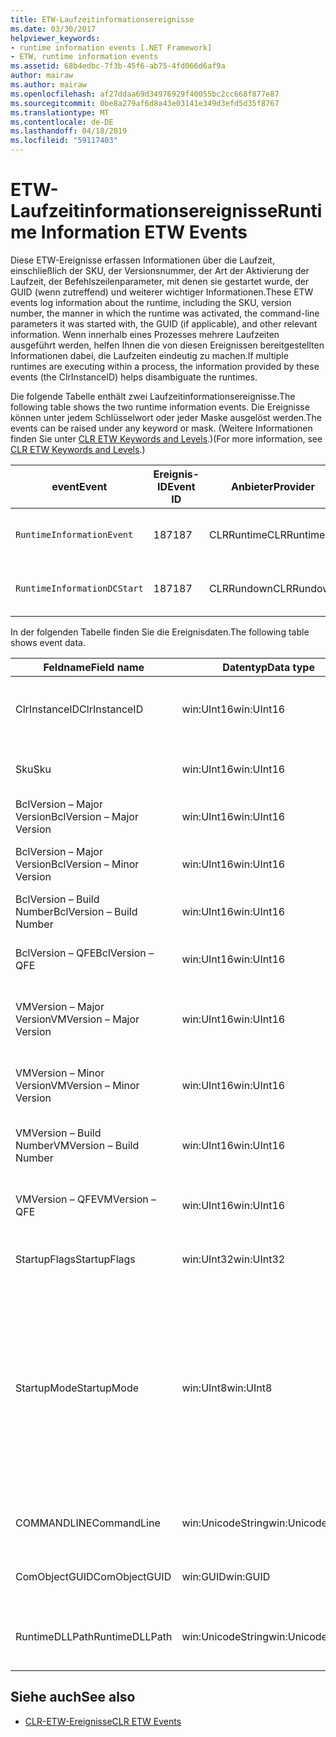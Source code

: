 ```yaml
---
title: ETW-Laufzeitinformationsereignisse
ms.date: 03/30/2017
helpviewer_keywords:
- runtime information events [.NET Framework]
- ETW, runtime information events
ms.assetid: 68b4edbc-7f3b-45f6-ab75-4fd066d6af9a
author: mairaw
ms.author: mairaw
ms.openlocfilehash: af27ddaa69d34976929f40055bc2cc668f877e87
ms.sourcegitcommit: 0be8a279af6d8a43e03141e349d3efd5d35f8767
ms.translationtype: MT
ms.contentlocale: de-DE
ms.lasthandoff: 04/18/2019
ms.locfileid: "59117403"
---
```

# <a name="runtime-information-etw-events"></a><span data-ttu-id="7f175-102">ETW-Laufzeitinformationsereignisse</span><span class="sxs-lookup"><span data-stu-id="7f175-102">Runtime Information ETW Events</span></span>
<span data-ttu-id="7f175-103">Diese ETW-Ereignisse erfassen Informationen über die Laufzeit, einschließlich der SKU, der Versionsnummer, der Art der Aktivierung der Laufzeit, der Befehlszeilenparameter, mit denen sie gestartet wurde, der GUID (wenn zutreffend) und weiterer wichtiger Informationen.</span><span class="sxs-lookup"><span data-stu-id="7f175-103">These ETW events log information about the runtime, including the SKU, version number, the manner in which the runtime was activated, the command-line parameters it was started with, the GUID (if applicable), and other relevant information.</span></span> <span data-ttu-id="7f175-104">Wenn innerhalb eines Prozesses mehrere Laufzeiten ausgeführt werden, helfen Ihnen die von diesen Ereignissen bereitgestellten Informationen dabei, die Laufzeiten eindeutig zu machen.</span><span class="sxs-lookup"><span data-stu-id="7f175-104">If multiple runtimes are executing within a process, the information provided by these events (the ClrInstanceID) helps disambiguate the runtimes.</span></span>  
  
 <span data-ttu-id="7f175-105">Die folgende Tabelle enthält zwei Laufzeitinformationsereignisse.</span><span class="sxs-lookup"><span data-stu-id="7f175-105">The following table shows the two runtime information events.</span></span> <span data-ttu-id="7f175-106">Die Ereignisse können unter jedem Schlüsselwort oder jeder Maske ausgelöst werden.</span><span class="sxs-lookup"><span data-stu-id="7f175-106">The events can be raised under any keyword or mask.</span></span> <span data-ttu-id="7f175-107">(Weitere Informationen finden Sie unter [CLR ETW Keywords and Levels](../../../docs/framework/performance/clr-etw-keywords-and-levels.md).)</span><span class="sxs-lookup"><span data-stu-id="7f175-107">(For more information, see [CLR ETW Keywords and Levels](../../../docs/framework/performance/clr-etw-keywords-and-levels.md).)</span></span>  
  
|<span data-ttu-id="7f175-108">event</span><span class="sxs-lookup"><span data-stu-id="7f175-108">Event</span></span>|<span data-ttu-id="7f175-109">Ereignis-ID</span><span class="sxs-lookup"><span data-stu-id="7f175-109">Event ID</span></span>|<span data-ttu-id="7f175-110">Anbieter</span><span class="sxs-lookup"><span data-stu-id="7f175-110">Provider</span></span>|<span data-ttu-id="7f175-111">Beschreibung</span><span class="sxs-lookup"><span data-stu-id="7f175-111">Description</span></span>|  
|-----------|--------------|--------------|-----------------|  
|`RuntimeInformationEvent`|<span data-ttu-id="7f175-112">187</span><span class="sxs-lookup"><span data-stu-id="7f175-112">187</span></span>|<span data-ttu-id="7f175-113">CLRRuntime</span><span class="sxs-lookup"><span data-stu-id="7f175-113">CLRRuntime</span></span>|<span data-ttu-id="7f175-114">Wird ausgelöst, wenn eine Laufzeit geladen wird</span><span class="sxs-lookup"><span data-stu-id="7f175-114">Raised when a runtime is loaded.</span></span>|  
|`RuntimeInformationDCStart`|<span data-ttu-id="7f175-115">187</span><span class="sxs-lookup"><span data-stu-id="7f175-115">187</span></span>|<span data-ttu-id="7f175-116">CLRRundown</span><span class="sxs-lookup"><span data-stu-id="7f175-116">CLRRundown</span></span>|<span data-ttu-id="7f175-117">Zählt die geladenen Laufzeiten auf</span><span class="sxs-lookup"><span data-stu-id="7f175-117">Enumerates the runtimes that are loaded.</span></span>|  
  
 <span data-ttu-id="7f175-118">In der folgenden Tabelle finden Sie die Ereignisdaten.</span><span class="sxs-lookup"><span data-stu-id="7f175-118">The following table shows event data.</span></span>  
  
|<span data-ttu-id="7f175-119">Feldname</span><span class="sxs-lookup"><span data-stu-id="7f175-119">Field name</span></span>|<span data-ttu-id="7f175-120">Datentyp</span><span class="sxs-lookup"><span data-stu-id="7f175-120">Data type</span></span>|<span data-ttu-id="7f175-121">Beschreibung</span><span class="sxs-lookup"><span data-stu-id="7f175-121">Description</span></span>|  
|----------------|---------------|-----------------|  
|<span data-ttu-id="7f175-122">ClrInstanceID</span><span class="sxs-lookup"><span data-stu-id="7f175-122">ClrInstanceID</span></span>|<span data-ttu-id="7f175-123">win:UInt16</span><span class="sxs-lookup"><span data-stu-id="7f175-123">win:UInt16</span></span>|<span data-ttu-id="7f175-124">Eindeutige ID für die Instanz von CLR oder CoreCLR.</span><span class="sxs-lookup"><span data-stu-id="7f175-124">Unique ID for the instance of CLR or CoreCLR.</span></span>|  
|<span data-ttu-id="7f175-125">Sku</span><span class="sxs-lookup"><span data-stu-id="7f175-125">Sku</span></span>|<span data-ttu-id="7f175-126">win:UInt16</span><span class="sxs-lookup"><span data-stu-id="7f175-126">win:UInt16</span></span>|<span data-ttu-id="7f175-127">1 – Desktop-CLR</span><span class="sxs-lookup"><span data-stu-id="7f175-127">1 – Desktop CLR.</span></span><br /><br /> <span data-ttu-id="7f175-128">2 – CoreCLR</span><span class="sxs-lookup"><span data-stu-id="7f175-128">2 – CoreCLR.</span></span>|  
|<span data-ttu-id="7f175-129">BclVersion – Major Version</span><span class="sxs-lookup"><span data-stu-id="7f175-129">BclVersion – Major Version</span></span>|<span data-ttu-id="7f175-130">win:UInt16</span><span class="sxs-lookup"><span data-stu-id="7f175-130">win:UInt16</span></span>|<span data-ttu-id="7f175-131">Hauptversion der mscorlib.dll</span><span class="sxs-lookup"><span data-stu-id="7f175-131">Major version of mscorlib.dll.</span></span>|  
|<span data-ttu-id="7f175-132">BclVersion – Major Version</span><span class="sxs-lookup"><span data-stu-id="7f175-132">BclVersion – Minor Version</span></span>|<span data-ttu-id="7f175-133">win:UInt16</span><span class="sxs-lookup"><span data-stu-id="7f175-133">win:UInt16</span></span>|<span data-ttu-id="7f175-134">Nummer der Nebenversion der mscorlib.dll</span><span class="sxs-lookup"><span data-stu-id="7f175-134">Minor version number of mscorlib.dll.</span></span>|  
|<span data-ttu-id="7f175-135">BclVersion – Build Number</span><span class="sxs-lookup"><span data-stu-id="7f175-135">BclVersion – Build Number</span></span>|<span data-ttu-id="7f175-136">win:UInt16</span><span class="sxs-lookup"><span data-stu-id="7f175-136">win:UInt16</span></span>|<span data-ttu-id="7f175-137">Buildnummer der mscorlib.dll</span><span class="sxs-lookup"><span data-stu-id="7f175-137">Build number of mscorlib.dll.</span></span>|  
|<span data-ttu-id="7f175-138">BclVersion – QFE</span><span class="sxs-lookup"><span data-stu-id="7f175-138">BclVersion – QFE</span></span>|<span data-ttu-id="7f175-139">win:UInt16</span><span class="sxs-lookup"><span data-stu-id="7f175-139">win:UInt16</span></span>|<span data-ttu-id="7f175-140">Nummer der Hotfixversion der mscorlib.dll</span><span class="sxs-lookup"><span data-stu-id="7f175-140">Hotfix version number of mscorlib.dll.</span></span>|  
|<span data-ttu-id="7f175-141">VMVersion – Major Version</span><span class="sxs-lookup"><span data-stu-id="7f175-141">VMVersion – Major Version</span></span>|<span data-ttu-id="7f175-142">win:UInt16</span><span class="sxs-lookup"><span data-stu-id="7f175-142">win:UInt16</span></span>|<span data-ttu-id="7f175-143">Version der clr.dll oder coreclr.dll, abhängig von der SKU</span><span class="sxs-lookup"><span data-stu-id="7f175-143">Version of clr.dll or coreclr.dll, depending on SKU.</span></span>|  
|<span data-ttu-id="7f175-144">VMVersion – Minor Version</span><span class="sxs-lookup"><span data-stu-id="7f175-144">VMVersion – Minor Version</span></span>|<span data-ttu-id="7f175-145">win:UInt16</span><span class="sxs-lookup"><span data-stu-id="7f175-145">win:UInt16</span></span>|<span data-ttu-id="7f175-146">Version der clr.dll oder coreclr.dll, abhängig von der SKU</span><span class="sxs-lookup"><span data-stu-id="7f175-146">Minor version of clr.dll or coreclr.dll, depending on SKU.</span></span>|  
|<span data-ttu-id="7f175-147">VMVersion – Build Number</span><span class="sxs-lookup"><span data-stu-id="7f175-147">VMVersion – Build Number</span></span>|<span data-ttu-id="7f175-148">win:UInt16</span><span class="sxs-lookup"><span data-stu-id="7f175-148">win:UInt16</span></span>|<span data-ttu-id="7f175-149">Buildnummer der clr.dll oder coreclr.dll</span><span class="sxs-lookup"><span data-stu-id="7f175-149">Build number of clr.dll or coreclr.dll.</span></span>|  
|<span data-ttu-id="7f175-150">VMVersion – QFE</span><span class="sxs-lookup"><span data-stu-id="7f175-150">VMVersion – QFE</span></span>|<span data-ttu-id="7f175-151">win:UInt16</span><span class="sxs-lookup"><span data-stu-id="7f175-151">win:UInt16</span></span>|<span data-ttu-id="7f175-152">Nummer der Hotfixversion der clr.dll oder coreclr.dll</span><span class="sxs-lookup"><span data-stu-id="7f175-152">Hotfix version number of clr.dll or coreclr.dll.</span></span>|  
|<span data-ttu-id="7f175-153">StartupFlags</span><span class="sxs-lookup"><span data-stu-id="7f175-153">StartupFlags</span></span>|<span data-ttu-id="7f175-154">win:UInt32</span><span class="sxs-lookup"><span data-stu-id="7f175-154">win:UInt32</span></span>|<span data-ttu-id="7f175-155">In mscoree.h definierte Startflags</span><span class="sxs-lookup"><span data-stu-id="7f175-155">Startup flags defined in mscoree.h.</span></span>|  
|<span data-ttu-id="7f175-156">StartupMode</span><span class="sxs-lookup"><span data-stu-id="7f175-156">StartupMode</span></span>|<span data-ttu-id="7f175-157">win:UInt8</span><span class="sxs-lookup"><span data-stu-id="7f175-157">win:UInt8</span></span>|<span data-ttu-id="7f175-158">0x01 – verwaltete ausführbare Datei</span><span class="sxs-lookup"><span data-stu-id="7f175-158">0x01 - Managed executable.</span></span><br /><br /> <span data-ttu-id="7f175-159">0x02 – gehostete CLR</span><span class="sxs-lookup"><span data-stu-id="7f175-159">0x02 - Hosted CLR.</span></span><br /><br /> <span data-ttu-id="7f175-160">0x04 – C++ verwalteter Interop</span><span class="sxs-lookup"><span data-stu-id="7f175-160">0x04 - C++ managed interop.</span></span><br /><br /> <span data-ttu-id="7f175-161">0x08 – COM-aktiviert</span><span class="sxs-lookup"><span data-stu-id="7f175-161">0x08 - COM-activated.</span></span><br /><br /> <span data-ttu-id="7f175-162">0x10 – andere</span><span class="sxs-lookup"><span data-stu-id="7f175-162">0x10 - Other.</span></span>|  
|<span data-ttu-id="7f175-163">COMMANDLINE</span><span class="sxs-lookup"><span data-stu-id="7f175-163">CommandLine</span></span>|<span data-ttu-id="7f175-164">win:UnicodeString</span><span class="sxs-lookup"><span data-stu-id="7f175-164">win:UnicodeString</span></span>|<span data-ttu-id="7f175-165">Nur ungleich NULL, wenn StartupMode = 0x01</span><span class="sxs-lookup"><span data-stu-id="7f175-165">Non-null only if StartupMode=0x01.</span></span>|  
|<span data-ttu-id="7f175-166">ComObjectGUID</span><span class="sxs-lookup"><span data-stu-id="7f175-166">ComObjectGUID</span></span>|<span data-ttu-id="7f175-167">win:GUID</span><span class="sxs-lookup"><span data-stu-id="7f175-167">win:GUID</span></span>|<span data-ttu-id="7f175-168">Nur ungleich NULL, wenn StartupMode = 0x08</span><span class="sxs-lookup"><span data-stu-id="7f175-168">Non-null only if StartupMode=0x08.</span></span>|  
|<span data-ttu-id="7f175-169">RuntimeDLLPath</span><span class="sxs-lookup"><span data-stu-id="7f175-169">RuntimeDLLPath</span></span>|<span data-ttu-id="7f175-170">win:UnicodeString</span><span class="sxs-lookup"><span data-stu-id="7f175-170">win:UnicodeString</span></span>|<span data-ttu-id="7f175-171">Pfad zur CLR-DLL-Datei, die in den Prozess geladen wurde</span><span class="sxs-lookup"><span data-stu-id="7f175-171">Path to the CLR .dll file that was loaded into the process.</span></span>|  
  
## <a name="see-also"></a><span data-ttu-id="7f175-172">Siehe auch</span><span class="sxs-lookup"><span data-stu-id="7f175-172">See also</span></span>

- [<span data-ttu-id="7f175-173">CLR-ETW-Ereignisse</span><span class="sxs-lookup"><span data-stu-id="7f175-173">CLR ETW Events</span></span>](../../../docs/framework/performance/clr-etw-events.md)
